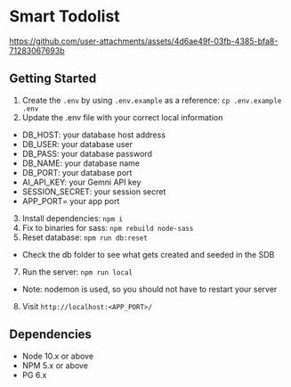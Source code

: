 Smart Todolist
=========
https://github.com/user-attachments/assets/4d6ae49f-03fb-4385-bfa8-71283067693b

## Getting Started

1. Create the `.env` by using `.env.example` as a reference: `cp .env.example .env`
2. Update the .env file with your correct local information 
  - DB_HOST: your database host address
  - DB_USER: your database user
  - DB_PASS: your database password
  - DB_NAME: your database name
  - DB_PORT: your database port
  - AI_API_KEY: your Gemni API key
  - SESSION_SECRET: your session secret
  - APP_PORT= your app port
3. Install dependencies: `npm i`
4. Fix to binaries for sass: `npm rebuild node-sass`
5. Reset database: `npm run db:reset`
  - Check the db folder to see what gets created and seeded in the SDB
7. Run the server: `npm run local`
  - Note: nodemon is used, so you should not have to restart your server
8. Visit `http://localhost:<APP_PORT>/`

## Dependencies

- Node 10.x or above
- NPM 5.x or above
- PG 6.x
